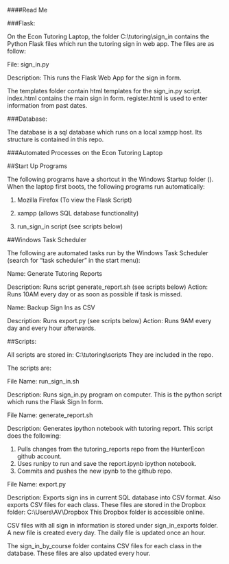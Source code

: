 ####Read Me

###Flask: 

On the Econ Tutoring Laptop, the folder C:\tutoring\sign_in contains the Python Flask files which run the tutoring sign in web app.
The files are as follow: 


File: sign_in.py

Description: This runs the Flask Web App for the sign in form. 


The templates folder contain html templates for the sign_in.py script. index.html contains the main sign in form. register.html is used to enter information from past dates. 


###Database: 

The database is a sql database which runs on a local xampp host. Its structure is contained in this repo.


###Automated Processes on the Econ Tutoring Laptop

##Start Up Programs

The following programs have a shortcut in the Windows Startup folder (). When the laptop first boots, the following programs run automatically: 

1) Mozilla Firefox (To view the Flask Script)

2) xampp (allows SQL database functionality)

3) run_sign_in script (see scripts below)

##Windows Task Scheduler

The following are automated tasks run by the Windows Task Scheduler (search for “task scheduler” in the start menu): 

Name: Generate Tutoring Reports

Description: Runs script generate_report.sh (see scripts below)
Action: Runs 10AM every day or as soon as possible if task is missed. 



Name: Backup Sign Ins as CSV

Description: Runs export.py (see scripts below)
Action: Runs 9AM every day and every hour afterwards. 



##Scripts:

All scripts are stored in: 
C:\tutoring\scripts
They are included in the repo.

The scripts are: 



File Name: run_sign_in.sh

Description: Runs sign_in.py program on computer. This is the python script which runs the Flask Sign In form. 



File Name: generate_report.sh

Description: Generates ipython notebook with tutoring report. This script does the following: 

1) Pulls changes from the tutoring_reports repo from the HunterEcon github account.
2) Uses runipy to run and save the report.ipynb ipython notebook. 
3) Commits and pushes the new ipynb to the github repo. 



File Name: export.py

Description: Exports sign ins in current SQL database into CSV format. Also exports CSV files for each class. These files are stored in the Dropbox folder: C:\Users\AV\Dropbox
This Dropbox folder is accessible online. 

CSV files with all sign in information is stored under sign_in_exports folder. A new file is created every day. The daily file is updated once an hour. 

The sign_in_by_course folder contains CSV files for each class in the database. These files are also updated every hour. 



